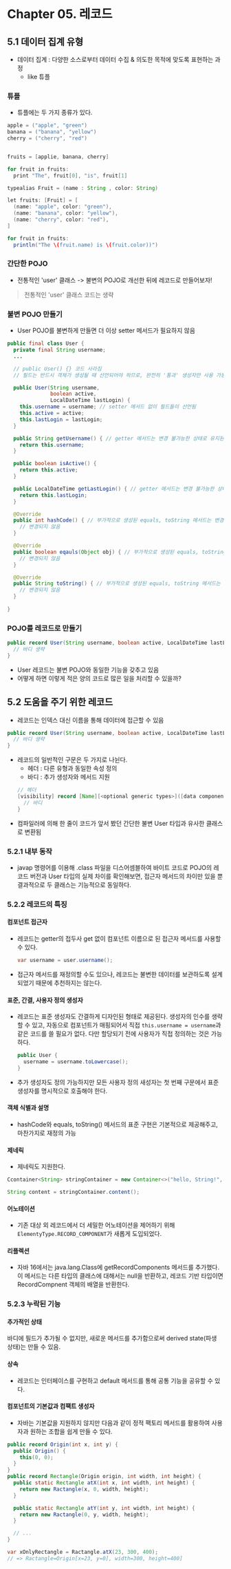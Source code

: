 # Chapter 05. 레코드

## 5.1 데이터 집계 유형
- 데이터 집계 : 다양한 소스로부터 데이터 수집 & 의도한 목적에 맞도록 표현하는 과정
  - like 튜플
### 튜플
- 튜플에는 두 가지 종류가 있다.

```java
apple = ("apple", "green")
banana = ("banana", "yellow")
cherry = ("cherry", "red")


fruits = [applie, banana, cherry]

for fruit in fruits:
  print "The", fruit[0], "is", fruit[1]
```

```java
typealias Fruit = (name : String , color: String)

let fruits: [Fruit] = [
  (name: "apple", color: "green"),
  (name: "banana", color: "yellow"),
  (name: "cherry", color: "red"),
]

for fruit in fruits:
  println("The \(fruit.name) is \(fruit.color))")
```

### 간단한 POJO
- 전통적인 'user' 클래스 -> 불변의 POJO로 개선한 뒤에 레코드로 만들어보자!
> 전통적인 'user' 클래스 코드는 생략 
### 불변 POJO 만들기
- User POJO를 불변하게 만들면 더 이상 setter 메서드가 필요하지 않음

```java
public final class User {
  private final String username;
  ...

  // public User() {} 코드 사라짐
  // 필드는 반드시 객체가 생성될 때 선언되어야 하므로, 완전히 '통과' 생성자만 사용 가능

  public User(String username,
              boolean active,
              LocalDateTime lastLogin) {
    this.username = username; // setter 메서드 없이 필드들이 선언됨
    this.active = active;
    this.lastLogin = lastLogin;
  }

  public String getUsername() { // getter 메서드는 변경 불가능한 상태로 유지된다.
    return this.username;
  }

  public boolean isActive() {
    return this.active;
  }

  public LocalDateTime getLastLogin() { // getter 메서드는 변경 불가능한 상태로 유지된다.
    return this.lastLogin;
  }

  @Override
  public int hashCode() { // 부가적으로 생성된 equals, toString 메서드는 변경되지 않는다.
    // 변경되지 않음
  } 

  @Override
  public boolean eqauls(Object obj) { // 부가적으로 생성된 equals, toString 메서드는 변경되지 않는다.
    // 변경되지 않음
  } 

  @Override
  public String toString() { // 부가적으로 생성된 equals, toString 메서드는 변경되지 않는다.
    // 변경되지 않음
  } 
  
}
```

### POJO를 레코드로 만들기
```java
public record User(String username, boolean active, LocalDateTime lastLogin) {
  // 바디 생략
}
```
- User 레코드는 불변 POJO와 동일한 기능을 갖추고 있음
- 어떻게 하면 이렇게 적은 양의 코드로 많은 일을 처리할 수 있을까?


## 5.2 도움을 주기 위한 레코드
- 레코드는 인덱스 대신 이름을 통해 데이터에 접근할 수 있음

```java
public record User(String username, boolean active, LocalDateTime lastLogin) {
  // 바디 생략
}
```

- 레코드의 일반적인 구문은 두 가지로 나뉜다.
   - 헤더 : 다른 유형과 동일한 속성 정의
   - 바디 : 추가 생성자와 메서드 지원
  ```java
  // 헤더
  [visibility] record [Name][<optional generic types>]([data components]) {
    // 바디
  }
  ```
- 컴파일러에 의해 한 줄이 코드가 앞서 봤던 간단한 불변 User 타입과 유사한 클래스로 변환됨

### 5.2.1 내부 동작
- javap 명령어를 이용해 .class 파일을 디스어셈블하여 바이트 코드로 POJO의 레코드 버전과 User 타입의 실제 차이를 확인해보면, 접근자 메서드의 차이만 있을 뿐 결과적으로 두 클래스는 기능적으로 동일하다.

### 5.2.2 레코드의 특징
#### 컴포넌트 접근자
- 레코드는 getter의 접두사 get 없이 컴포넌트 이름으로 된 접근자 메서드를 사용할 수 있다.
  ```java
  var username = user.username();
  ```
- 접근자 메서드를 재정의할 수도 있으나, 레코드는 불변한 데이터를 보관하도록 설계되었기 때문에 추천하지는 않는다.

#### 표준, 간결, 사용자 정의 생성자
- 레코드는 표준 생성자도 간결하게 디자인된 형태로 제공된다. 생성자의 인수를 생략할 수 있고, 자동으로 컴포넌트가 매핑되어서 직접 `this.username = username`과 같은 코드를 쓸 필요가 없다. 다만 할당되기 전에 사용자가 직접 정의하는 것은 가능하다.
  ```java
  public User {
    username = username.toLowercase();
  }
  ```
- 추가 생성자도 정의 가능하지만 모든 사용자 정의 새성자는 첫 번째 구문에서 표준 생성자를 명시적으로 호출해야 한다.

#### 객체 식별과 설명
- hashCode와 equals, toString() 메서드의 표준 구현은 기본적으로 제공해주고, 마찬가지로 재정의 가능

#### 제네릭
- 제네릭도 지원한다.
```java
Ccontainer<String> stringContainer = new Container<>("hello, String!", "a String container");

String content = stringContainer.content();
```

#### 어노테이션
- 기존 대상 외 레코드에서 더 세밀한 어노테이션을 제어하기 위해 `ElementyType.RECORD_COMPONENT`가 새롭게 도입되었다.
  
#### 리플렉션
- 자바 16에서는 java.lang.Class에 getRecordComponents 메서드를 추가했다. 이 메서드는 다른 타입의 클래스에 대해서는 null을 반환하고, 레코드 기반 타입이면 RecordCompnent 객체의 배열을 반환한다.

### 5.2.3 누락된 기능

#### 추가적인 상태
바디에 필드가 추가될 수 없지만, 새로운 메서드를 추가함으로써 derived state(파생 상태)는 만들 수 있음.

#### 상속
- 레코드는 인터페이스를 구현하고 default 메서드를 통해 공통 기능을 공유할 수 있다.

#### 컴포넌트의 기본값과 컴팩트 생성자
- 자바는 기본값을 지원하지 않지만 다음과 같이 정적 팩토리 메서드를 활용하여 사용자과 원하는 조합을 쉽게 만들 수 있다.
```java
public record Origin(int x, int y) {
  public Origin() {
    this(0, 0);
  }
}
public record Rectangle(Origin origin, int width, int height) {
  public static Rectangle atX(int x, int width, int height) {
    return new Ractangle(x, 0, width, height);
  }

  public static Rectangle atY(int y, int width, int height) {
    return new Ractangle(0, y, width, height);
  }

  // ...
}

var xOnlyRectangle = Ractangle.atX(23, 300, 400);
// => Ractangle=Origin[x=23, y=0], width=300, height=400]

